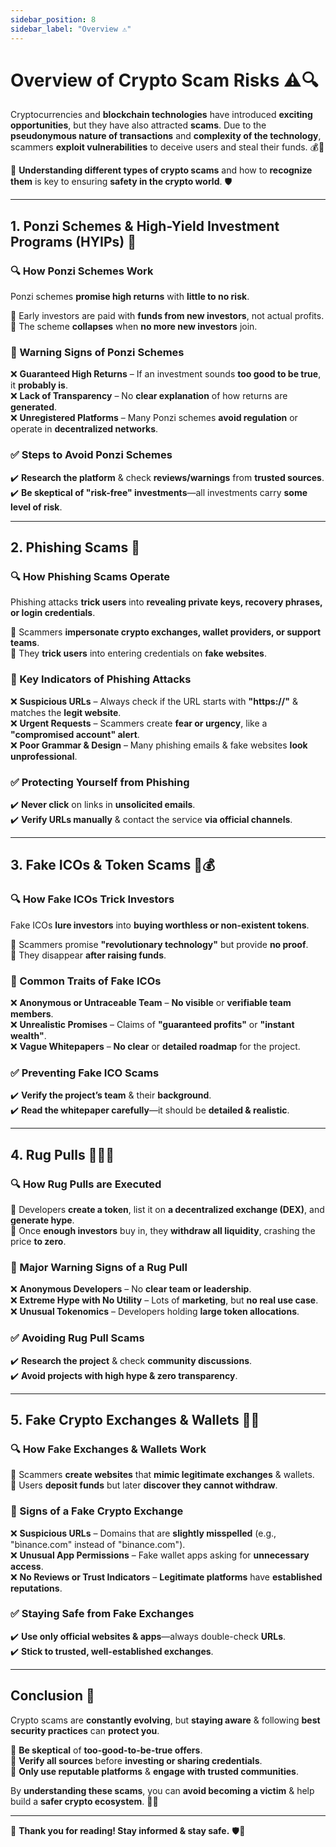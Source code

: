 ```yaml
---
sidebar_position: 8
sidebar_label: "Overview ⚠️"
---
```


# **Overview of Crypto Scam Risks ⚠️🔍**  

Cryptocurrencies and **blockchain technologies** have introduced **exciting opportunities**, but they have also attracted **scams**. Due to the **pseudonymous nature of transactions** and **complexity of the technology**, scammers **exploit vulnerabilities** to deceive users and steal their funds. 💰🚨  

🔹 **Understanding different types of crypto scams** and how to **recognize them** is key to ensuring **safety in the crypto world**. 🛡️  

---

## **1. Ponzi Schemes & High-Yield Investment Programs (HYIPs) 💸**  

### **🔍 How Ponzi Schemes Work**  

Ponzi schemes **promise high returns** with **little to no risk**.  

🔹 Early investors are paid with **funds from new investors**, not actual profits.  
🔹 The scheme **collapses** when **no more new investors** join.  

### **🚨 Warning Signs of Ponzi Schemes**  

❌ **Guaranteed High Returns** – If an investment sounds **too good to be true**, it **probably is**.  
❌ **Lack of Transparency** – No **clear explanation** of how returns are **generated**.  
❌ **Unregistered Platforms** – Many Ponzi schemes **avoid regulation** or operate in **decentralized networks**.  

### **✅ Steps to Avoid Ponzi Schemes**  

✔️ **Research the platform** & check **reviews/warnings** from **trusted sources**.  
✔️ **Be skeptical of "risk-free" investments**—all investments carry **some level of risk**.  

---

## **2. Phishing Scams 🎣**  

### **🔍 How Phishing Scams Operate**  

Phishing attacks **trick users** into **revealing private keys, recovery phrases, or login credentials**.  

🔹 Scammers **impersonate crypto exchanges, wallet providers, or support teams**.  
🔹 They **trick users** into entering credentials on **fake websites**.  

### **🚨 Key Indicators of Phishing Attacks**  

❌ **Suspicious URLs** – Always check if the URL starts with **"https://"** & matches the **legit website**.  
❌ **Urgent Requests** – Scammers create **fear or urgency**, like a **"compromised account" alert**.  
❌ **Poor Grammar & Design** – Many phishing emails & fake websites **look unprofessional**.  

### **✅ Protecting Yourself from Phishing**  

✔️ **Never click** on links in **unsolicited emails**.  
✔️ **Verify URLs manually** & contact the service **via official channels**.  

---

## **3. Fake ICOs & Token Scams 🚀💰**  

### **🔍 How Fake ICOs Trick Investors**  

Fake ICOs **lure investors** into **buying worthless or non-existent tokens**.  

🔹 Scammers promise **"revolutionary technology"** but provide **no proof**.  
🔹 They disappear **after raising funds**.  

### **🚨 Common Traits of Fake ICOs**  

❌ **Anonymous or Untraceable Team** – **No visible** or **verifiable team members**.  
❌ **Unrealistic Promises** – Claims of **"guaranteed profits"** or **"instant wealth"**.  
❌ **Vague Whitepapers** – **No clear** or **detailed roadmap** for the project.  

### **✅ Preventing Fake ICO Scams**  

✔️ **Verify the project’s team** & their **background**.  
✔️ **Read the whitepaper carefully**—it should be **detailed & realistic**.  

---

## **4. Rug Pulls 🏃‍♂️💸**  

### **🔍 How Rug Pulls are Executed**  

🔹 Developers **create a token**, list it on **a decentralized exchange (DEX)**, and **generate hype**.  
🔹 Once **enough investors** buy in, they **withdraw all liquidity**, crashing the price **to zero**.  

### **🚨 Major Warning Signs of a Rug Pull**  

❌ **Anonymous Developers** – No **clear team or leadership**.  
❌ **Extreme Hype with No Utility** – Lots of **marketing**, but **no real use case**.  
❌ **Unusual Tokenomics** – Developers holding **large token allocations**.  

### **✅ Avoiding Rug Pull Scams**  

✔️ **Research the project** & check **community discussions**.  
✔️ **Avoid projects with high hype & zero transparency**.  

---

## **5. Fake Crypto Exchanges & Wallets 🏦❌**  

### **🔍 How Fake Exchanges & Wallets Work**  

🔹 Scammers **create websites** that **mimic legitimate exchanges** & wallets.  
🔹 Users **deposit funds** but later **discover they cannot withdraw**.  

### **🚨 Signs of a Fake Crypto Exchange**  

❌ **Suspicious URLs** – Domains that are **slightly misspelled** (e.g., "bìnance.com" instead of "binance.com").  
❌ **Unusual App Permissions** – Fake wallet apps asking for **unnecessary access**.  
❌ **No Reviews or Trust Indicators** – **Legitimate platforms** have **established reputations**.  

### **✅ Staying Safe from Fake Exchanges**  

✔️ **Use only official websites & apps**—always double-check **URLs**.  
✔️ **Stick to trusted, well-established exchanges**.  

---

## **Conclusion 🎯**  

Crypto scams are **constantly evolving**, but **staying aware** & following **best security practices** can **protect you**.  

🔹 **Be skeptical** of **too-good-to-be-true offers**.  
🔹 **Verify all sources** before **investing or sharing credentials**.  
🔹 **Only use reputable platforms** & **engage with trusted communities**.  

By **understanding these scams**, you can **avoid becoming a victim** & help build a **safer crypto ecosystem**. 🚀🔐  

---

🌟 **Thank you for reading! Stay informed & stay safe.** 🛡️💙  
